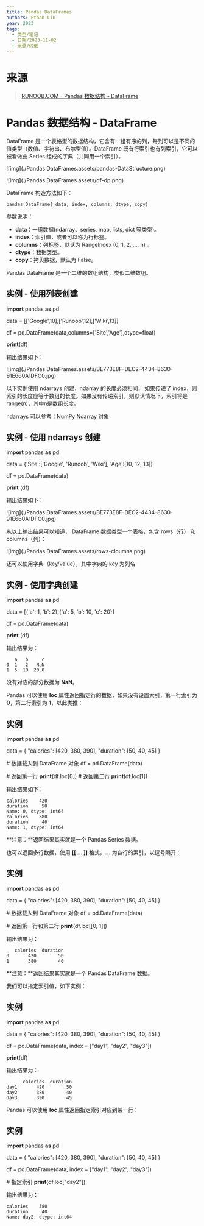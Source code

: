 ```yaml
---
title: Pandas DataFrames
authors: Ethan Lin
year: 2023
tags:
  - 类型/笔记 
  - 日期/2023-11-02 
  - 来源/转载 
---
```




# 来源

> [RUNOOB.COM - Pandas 数据结构 - DataFrame](https://www.runoob.com/pandas/pandas-dataframe.html)



# Pandas 数据结构 - DataFrame

DataFrame 是一个表格型的数据结构，它含有一组有序的列，每列可以是不同的值类型（数值、字符串、布尔型值）。DataFrame 既有行索引也有列索引，它可以被看做由 Series 组成的字典（共同用一个索引）。

![img](./Pandas DataFrames.assets/pandas-DataStructure.png)

![img](./Pandas DataFrames.assets/df-dp.png)

DataFrame 构造方法如下：

```
pandas.DataFrame( data, index, columns, dtype, copy)
```

参数说明：

- **data**：一组数据(ndarray、series, map, lists, dict 等类型)。
- **index**：索引值，或者可以称为行标签。
- **columns**：列标签，默认为 RangeIndex (0, 1, 2, …, n) 。
- **dtype**：数据类型。
- **copy**：拷贝数据，默认为 False。

Pandas DataFrame 是一个二维的数组结构，类似二维数组。

## 实例 - 使用列表创建

**import** pandas **as** pd

data = [['Google',10],['Runoob',12],['Wiki',13]]

df = pd.DataFrame(data,columns=['Site','Age'],dtype=float)

**print**(df)

输出结果如下：

![img](./Pandas DataFrames.assets/BE773E8F-DEC2-4434-8630-91E660A1DFC0.jpg)

以下实例使用 ndarrays 创建，ndarray 的长度必须相同， 如果传递了 index，则索引的长度应等于数组的长度。如果没有传递索引，则默认情况下，索引将是range(n)，其中n是数组长度。

ndarrays 可以参考：[NumPy Ndarray 对象](https://www.runoob.com/numpy/numpy-ndarray-object.html)

## 实例 - 使用 ndarrays 创建

**import** pandas **as** pd

data = {'Site':['Google', 'Runoob', 'Wiki'], 'Age':[10, 12, 13]}

df = pd.DataFrame(data)

**print** (df)

输出结果如下：

![img](./Pandas DataFrames.assets/BE773E8F-DEC2-4434-8630-91E660A1DFC0.jpg)

从以上输出结果可以知道， DataFrame 数据类型一个表格，包含 rows（行） 和 columns（列）：

![img](./Pandas DataFrames.assets/rows-cloumns.png)

还可以使用字典（key/value），其中字典的 key 为列名:

## 实例 - 使用字典创建

**import** pandas **as** pd

data = [{'a': 1, 'b': 2},{'a': 5, 'b': 10, 'c': 20}]

df = pd.DataFrame(data)

**print** (df)

输出结果为：

```
   a   b     c
0  1   2   NaN
1  5  10  20.0
```

没有对应的部分数据为 **NaN**。

Pandas 可以使用 **loc** 属性返回指定行的数据，如果没有设置索引，第一行索引为 **0**，第二行索引为 **1**，以此类推：

## 实例

**import** pandas **as** pd

data = {
 "calories": [420, 380, 390],
 "duration": [50, 40, 45]
}

\# 数据载入到 DataFrame 对象
df = pd.DataFrame(data)

\# 返回第一行
**print**(df.loc[0])
\# 返回第二行
**print**(df.loc[1])

输出结果如下：

```
calories    420
duration     50
Name: 0, dtype: int64
calories    380
duration     40
Name: 1, dtype: int64
```

**注意：**返回结果其实就是一个 Pandas Series 数据。

也可以返回多行数据，使用 **[[ ... ]]** 格式，**...** 为各行的索引，以逗号隔开：

## 实例

**import** pandas **as** pd

data = {
 "calories": [420, 380, 390],
 "duration": [50, 40, 45]
}

\# 数据载入到 DataFrame 对象
df = pd.DataFrame(data)

\# 返回第一行和第二行
**print**(df.loc[[0, 1]])

输出结果为：

```
   calories  duration
0       420        50
1       380        40
```

**注意：**返回结果其实就是一个 Pandas DataFrame 数据。

我们可以指定索引值，如下实例：

## 实例

**import** pandas **as** pd

data = {
 "calories": [420, 380, 390],
 "duration": [50, 40, 45]
}

df = pd.DataFrame(data, index = ["day1", "day2", "day3"])

**print**(df)

输出结果为：

```
      calories  duration
day1       420        50
day2       380        40
day3       390        45
```

Pandas 可以使用 **loc** 属性返回指定索引对应到某一行：

## 实例

**import** pandas **as** pd

data = {
 "calories": [420, 380, 390],
 "duration": [50, 40, 45]
}

df = pd.DataFrame(data, index = ["day1", "day2", "day3"])

\# 指定索引
**print**(df.loc["day2"])

输出结果为：

```
calories    380
duration     40
Name: day2, dtype: int64
```
